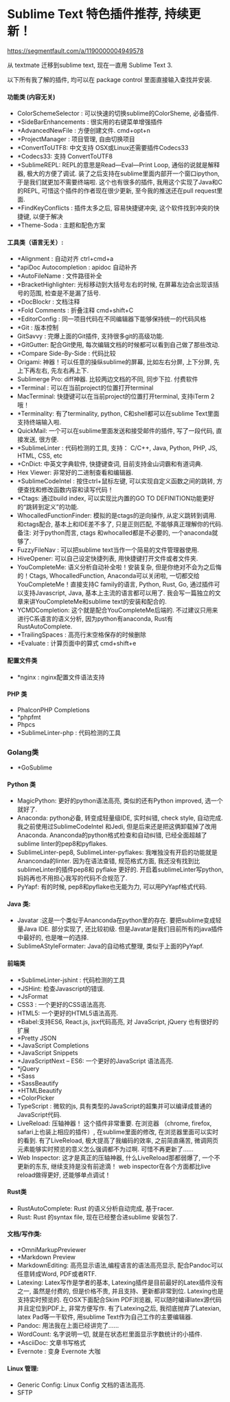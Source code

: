 Sublime Text 特色插件推荐, 持续更新！
==================================

https://segmentfault.com/a/1190000004949578

从 textmate 迁移到sublime text, 现在一直用 Sublime Text 3.

以下所有我了解的插件, 均可以在 package control 里面直接输入查找并安装.

#### 功能类 (内容无关)

- ColorSchemeSelector : 可以快速的切换sublime的ColorSheme, 必备插件.
- *SideBarEnhancements : 很实用的右键菜单增强插件
- *AdvancedNewFile : 方便创建文件.  cmd+opt+n
- *ProjectManager : 项目管理, 自由切换项目
- *ConvertToUTF8: 中文支持 OSX或Linux还需要插件Codecs33
- *Codecs33: 支持 ConvertToUTF8
- *SublimeREPL:  REPL的意思是Read—Eval—Print Loop, 通俗的说就是解释器, 极大的方便了调试.  装了之后支持在sublime里面内部开一个窗口ipython, 于是我们就更加不需要终端啦. 这个也有很多的插件, 我用这个实现了Java和C的REPL, 可惜这个插件的作者现在很少更新, 至今我的推送还在pull request里面.
- *FindKeyConflicts : 插件太多之后, 容易快捷键冲突, 这个软件找到冲突的快捷键, 以便于解决
- *Theme-Soda : 主题和配色方案

#### 工具类（语言无关）:

- *Alignment : 自动对齐 ctrl+cmd+a
- *apiDoc Autocompletion : apidoc 自动补齐
- *AutoFileName : 文件路径补全
- *BracketHighlighter: 光标移动到大括号左右的时候, 在屏幕左边会出现该括号的范围, 检查是不是漏了括号.
- *DocBlockr : 文档注释
- *Fold Comments : 折叠注释 cmd+shift+C
- *EditorConfig : 同一项目代码在不同编辑器下能够保持统一的代码风格
- *Git : 版本控制
- GitSavvy : 完爆上面的Git插件, 支持很多git的高级功能.
- *GitGutter: 配合Git使用, 每次编辑文档的时候都可以看到自己做了那些改动.
- *Compare Side-By-Side : 代码比较
- Origami: 神器！可以任意的操纵sublime的屏幕, 比如左右分屏, 上下分屏, 先上下再左右, 先左右再上下.
- Sublimerge Pro:  diff神器. 比较两边文档的不同, 同步下拉. 付费软件
- *Terminal : 可以在当前project的位置打开terminal
- MacTerminal: 快捷键可以在当前project的位置打开terminal, 支持iTerm 2 哦！
- *Terminality: 有了terminality, python, C和shell都可以在sublime Text里面支持终端输入啦.
- QuickMail: 一个可以在sublime里面发送和接受邮件的插件, 写了一段代码, 直接发送, 很方便.
- *SublimeLinter : 代码检测的工具, 支持： C/C++, Java, Python, PHP, JS, HTML, CSS, etc
- *CnDict:  中英文字典软件, 快捷键查词, 目前支持金山词霸和有道词典.
- Hex Viewer: 非常好的二进制查看和编辑器.
- *SublimeCodeIntel : 按住ctrl+鼠标左键, 可以实现自定义函数之间的跳转, 方便查找和修改函数内容和读写代码！
- *Ctags: 通过build index, 可以实现比内置的GO TO DEFINITION功能更好的“跳转到定义”的功能.
- WhocalledFunctionFinder: 模拟的是ctags的逆向操作, 从定义跳转到调用. 和ctags配合, 基本上和IDE差不多了, 只是正则匹配, 不能够真正理解你的代码.
    备注: 对于python而言, ctags 和whocalled都是不必要的, 一个anaconda就够了.
- FuzzyFileNav : 可以把sublime text当作一个简易的文件管理器使用.
- HiveOpener: 可以自己设定快捷列表, 用快捷键打开文件或者文件夹.
- YouCompleteMe: 语义分析自动补全啦！安装复杂, 但是你绝对不会为之后悔的！Ctags, WhocalledFunction, Anaconda可以关闭啦, 一切都交给YouCompleteMe！直接支持C family的语言, Python, Rust,  Go, 通过插件可以支持Javascript,  Java,  基本上主流的语言都可以用了. 我会写一篇独立的文章来讲YouCompleteMe和sublime text的安装和配合的.
- YCMDCompletion: 这个就是配合YouCompleteMe后端的. 不过建议只用来进行C系语言的语义分析, 因为python有anaconda, Rust有RustAutoComplete.
- *TrailingSpaces : 高亮行末空格保存的时候删除
- *Evaluate : 计算页面中的算式 cmd+shift+e

#### 配置文件类

- *nginx : nginx配置文件语法支持

#### PHP 类

- PhalconPHP Completions
- *phpfmt
- Phpcs
- *SublimeLinter-php : 代码检测的工具

### Golang类

- *GoSublime

#### Python 类

- MagicPython:  更好的python语法高亮, 类似的还有Python improved, 选一个就好了.
- Anaconda:  python必备, 转变成轻量级IDE, 实时纠错, check style, 自动完成. 我之前使用过SublimeCodeIntel 和Jedi, 但是后来还是把这俩卸载掉了改用Anaconda. Ananconda的python格式检查和自动纠错, 已经全面超越了sublime linter的pep8和pyflakes.
- SublimeLinter-pep8,  SublimeLinter-pyflakes: 我唯独没有开启的功能就是Ananconda的linter. 因为在语法查错, 规范格式方面, 我还没有找到比sublimeLinter的插件pep8和 pyflake 更好的. 开启着sublimeLinter写python, 妈妈再也不用担心我写的代码不合规范了.
- PyYapf: 有的时候, pep8和pyflake也无能为力, 可以用PyYapf格式代码.

#### Java 类:

- Javatar :这是一个类似于Ananconda在python里的存在. 要把sublime变成轻量Java IDE. 部分实现了, 还比较初级. 但是Javatar是我们目前所有的java插件中最好的, 也是唯一的选择.
- SublimeAStyleFormater:  Java的自动格式整理, 类似于上面的PyYapf.

#### 前端类

- *SublimeLinter-jshint : 代码检测的工具
- *JSHint: 检查Javascript的错误.
- *JsFormat
- CSS3 :  一个更好的CSS语法高亮.
- HTML5: 一个更好的HTML5语法高亮.
- *Babel:支持ES6,  React.js, jsx代码高亮, 对 JavaScript, jQuery 也有很好的扩展
- *Pretty JSON
- *JavaScript Completions
- *JavaScript Snippets
- *JavaScriptNext – ES6:  一个更好的JavaScript 语法高亮.
- *jQuery
- *Sass
- *SassBeautify
- *HTMLBeautify
- *ColorPicker
- TypeScript : 微软的js,  具有类型的JavaScript的超集并可以编译成普通的JavaScript代码.
- LiveReload: 压轴神器！ 这个插件非常重要. 在浏览器 （chrome, firefox, safari上也装上相应的插件）, 在sublime里面的修改, 在浏览器里面可以实时的看到. 有了LiveReload, 极大提高了我编码的效率, 之前简直痛苦, 微调网页元素能够实时预览的意义怎么强调都不为过啊. 可惜不再更新了……
- Web Inspector: 这才是真正的压轴神器, 什么LiveReload那都弱爆了, 一个不更新的东东, 继续支持是没有前途滴！ web inspector在各个方面都比live reload做得更好, 还能够单点调试！

#### Rust类

- RustAutoComplete: Rust 的语义分析自动完成, 基于racer.
- Rust: Rust 的syntax file, 现在已经整合进sublime 安装包了.

#### 文档/写作类:

- *OmniMarkupPreviewer
- *Markdown Preview
- MarkdownEditing: 高亮显示语法,编程语言的语法高亮显示, 配合Pandoc可以任意转成Word, PDF或者RTF.
- Latexing: Latex写作是学者的基本, Latexing插件是目前最好的Latex插件没有之一, 虽然是付费的, 但是价格不贵, 并且支持、更新都非常到位. Latexing也是支持实时预览的. 在OSX下面配合Skim PDF浏览器, 可以随时编译latex源代码并且定位到PDF上, 非常方便写作. 有了Latexing之后, 我彻底抛弃了Latexian, latex Pad等一干软件, 用sublime Text作为自己工作的主要编辑器.
- Pandoc: 用法我在上面已经讲完了……
- WordCount:  名字说明一切, 就是在状态栏里面显示字数统计的小插件.
- *AsciiDoc: 文章书写格式
- Evernote : 变身 Evernote 大咖

#### Linux 管理:

- Generic Config:  Linux Config 文档的语法高亮.
- SFTP


